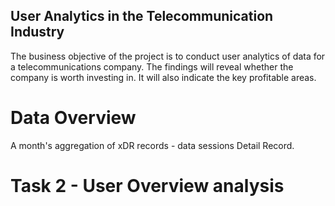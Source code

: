 ## User Analytics in the Telecommunication Industry
The business objective of the project is to conduct user analytics of data for a telecommunications company.
The findings will reveal whether the company is worth investing in.
It will also indicate the key profitable areas.

# Data Overview
A month's aggregation of xDR records - data sessions Detail Record.

# Task 2 - User Overview analysis
